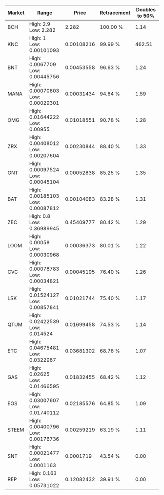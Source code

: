 | Market | Range | Price| Retracement | Doubles to 50% |
| --- | --- | --- | --- | --- |
| BCH | High: 2.9<br />Low: 2.282 | 2.282 | 100.00 % | 1.14 |
| KNC | High: 1<br />Low: 0.00101093 | 0.00108216 | 99.99 % | 462.51 |
| BNT | High: 0.0067709<br />Low: 0.00445756 | 0.00453558 | 96.63 % | 1.24 |
| MANA | High: 0.00070603<br />Low: 0.00029301 | 0.00031434 | 94.84 % | 1.59 |
| OMG | High: 0.01644222<br />Low: 0.00955 | 0.01018551 | 90.78 % | 1.28 |
| ZRX | High: 0.00408012<br />Low: 0.00207604 | 0.00230844 | 88.40 % | 1.33 |
| GNT | High: 0.00097524<br />Low: 0.00045104 | 0.00052838 | 85.25 % | 1.35 |
| BAT | High: 0.00185103<br />Low: 0.00087812 | 0.00104083 | 83.28 % | 1.31 |
| ZEC | High: 0.8<br />Low: 0.36989945 | 0.45409777 | 80.42 % | 1.29 |
| LOOM | High: 0.00058<br />Low: 0.00030968 | 0.00036373 | 80.01 % | 1.22 |
| CVC | High: 0.00078783<br />Low: 0.00034821 | 0.00045195 | 76.40 % | 1.26 |
| LSK | High: 0.01524127<br />Low: 0.00857841 | 0.01021744 | 75.40 % | 1.17 |
| QTUM | High: 0.02422539<br />Low: 0.014524 | 0.01699458 | 74.53 % | 1.14 |
| ETC | High: 0.04675481<br />Low: 0.0322967 | 0.03681302 | 68.76 % | 1.07 |
| GAS | High: 0.02625<br />Low: 0.01466595 | 0.01832455 | 68.42 % | 1.12 |
| EOS | High: 0.03007607<br />Low: 0.01740112 | 0.02185576 | 64.85 % | 1.09 |
| STEEM | High: 0.00400796<br />Low: 0.00176736 | 0.00259219 | 63.19 % | 1.11 |
| SNT | High: 0.00021477<br />Low: 0.0001163 | 0.0001719 | 43.54 % | 0.00 |
| REP | High: 0.163<br />Low: 0.05731022 | 0.12082432 | 39.91 % | 0.00 |
